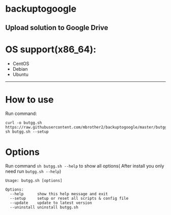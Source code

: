 # backuptogoogle
Upload solution to Google Drive
---
# OS support(x86_64):
- CentOS
- Debian
- Ubuntu
---
# How to use
Run command:
```
curl -o butgg.sh https://raw.githubusercontent.com/mbrother2/backuptogoogle/master/butgg.sh
sh butgg.sh --setup
```
# Options
Run command `sh butgg.sh --help` to show all options( After install you only need run `butgg.sh --help`)
```
Usage: butgg.sh [options]

Options:
  --help      show this help message and exit
  --setup     setup or reset all scripts & config file
  --update    update to latest version
  --uninstall uninstall butgg.sh
```
